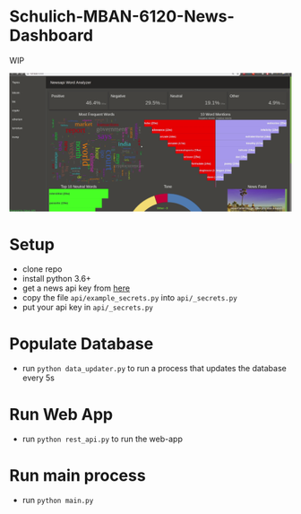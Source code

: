 # Schulich-MBAN-6120-News-Dashboard
WIP

<img src="readme-assets/eg1.gif">

# Setup

- clone repo
- install python 3.6+
- get a news api key from [here](https://newsapi.org/)
- copy the file `api/example_secrets.py` into `api/_secrets.py`
- put your api key in `api/_secrets.py`

# Populate Database
- run `python data_updater.py` to run a process that updates the database every 5s

# Run Web App
- run `python rest_api.py` to run the web-app

# Run main process
- run `python main.py`